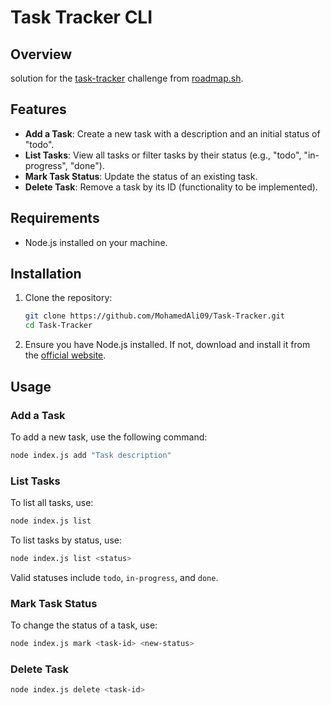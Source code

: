  

# Task Tracker CLI

## Overview

  solution for the [task-tracker](https://roadmap.sh/projects/task-tracker) challenge from [roadmap.sh](https://roadmap.sh/).

## Features

- **Add a Task**: Create a new task with a description and an initial status of "todo".
- **List Tasks**: View all tasks or filter tasks by their status (e.g., "todo", "in-progress", "done").
- **Mark Task Status**: Update the status of an existing task.
- **Delete Task**: Remove a task by its ID (functionality to be implemented).

## Requirements

- Node.js installed on your machine.

## Installation

1. Clone the repository:
    ```bash
    git clone https://github.com/MohamedAli09/Task-Tracker.git
    cd Task-Tracker
    ```

2. Ensure you have Node.js installed. If not, download and install it from the [official website](https://nodejs.org/).

 
## Usage

### Add a Task

To add a new task, use the following command:

```bash
node index.js add "Task description"
```

### List Tasks

To list all tasks, use:

```bash
node index.js list
```

To list tasks by status, use:

```bash
node index.js list <status>
```

Valid statuses include `todo`, `in-progress`, and `done`.

### Mark Task Status

To change the status of a task, use:

```bash
node index.js mark <task-id> <new-status>
```

 
### Delete Task

```bash
node index.js delete <task-id>
```
 
